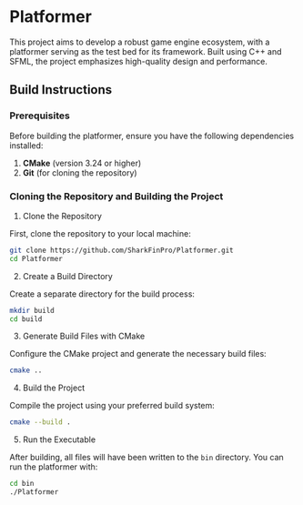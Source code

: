 # Platformer

This project aims to develop a robust game engine ecosystem, with a platformer serving as the test bed for its framework.
Built using C++ and SFML, the project emphasizes high-quality design and performance.

## Build Instructions

### Prerequisites

Before building the platformer, ensure you have the following dependencies installed:

1. **CMake** (version 3.24 or higher)
2. **Git** (for cloning the repository)

### Cloning the Repository and Building the Project

1. Clone the Repository

First, clone the repository to your local machine:

```bash
git clone https://github.com/SharkFinPro/Platformer.git
cd Platformer
```

2. Create a Build Directory

Create a separate directory for the build process:

```bash
mkdir build
cd build
```

3. Generate Build Files with CMake

Configure the CMake project and generate the necessary build files:

```bash
cmake ..
```

4. Build the Project

Compile the project using your preferred build system:

```bash
cmake --build .
```

5. Run the Executable

After building, all files will have been written to the `bin` directory. You can run the platformer with:

```bash
cd bin
./Platformer
```
